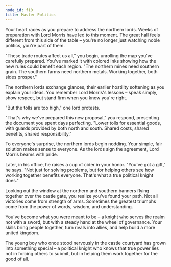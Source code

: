 ```yaml
---
node_id: f10
title: Master Politics
---
```


Your heart races as you prepare to address the northern lords. Weeks of preparation with Lord Morris have led to this moment. The great hall feels different from this side of the table – you're no longer just watching noble politics, you're part of them.

"These trade routes affect us all," you begin, unrolling the map you've carefully prepared. You've marked it with colored inks showing how the new rules could benefit each region. "The northern mines need southern grain. The southern farms need northern metals. Working together, both sides prosper."

The northern lords exchange glances, their earlier hostility softening as you explain your ideas. You remember Lord Morris's lessons – speak simply, show respect, but stand firm when you know you're right.

"But the tolls are too high," one lord protests.

"That's why we've prepared this new proposal," you respond, presenting the document you spent days perfecting. "Lower tolls for essential goods, with guards provided by both north and south. Shared costs, shared benefits, shared responsibility."

To everyone's surprise, the northern lords begin nodding. Your simple, fair solution makes sense to everyone. As the lords sign the agreement, Lord Morris beams with pride.

Later, in his office, he raises a cup of cider in your honor. "You've got a gift," he says. "Not just for solving problems, but for helping others see how working together benefits everyone. That's what a true political knight does."

Looking out the window at the northern and southern banners flying together over the castle gate, you realize you've found your path. Not all victories come from strength of arms. Sometimes the greatest triumphs come from the power of words, wisdom, and understanding.

You've become what you were meant to be – a knight who serves the realm not with a sword, but with a steady hand at the wheel of governance. Your skills bring people together, turn rivals into allies, and help build a more united kingdom.

The young boy who once stood nervously in the castle courtyard has grown into something special – a political knight who knows that true power lies not in forcing others to submit, but in helping them work together for the good of all.
